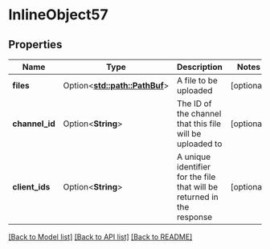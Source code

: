 # InlineObject57

## Properties

Name | Type | Description | Notes
------------ | ------------- | ------------- | -------------
**files** | Option<[**std::path::PathBuf**](std::path::PathBuf.md)> | A file to be uploaded | [optional]
**channel_id** | Option<**String**> | The ID of the channel that this file will be uploaded to | [optional]
**client_ids** | Option<**String**> | A unique identifier for the file that will be returned in the response | [optional]

[[Back to Model list]](../README.md#documentation-for-models) [[Back to API list]](../README.md#documentation-for-api-endpoints) [[Back to README]](../README.md)



